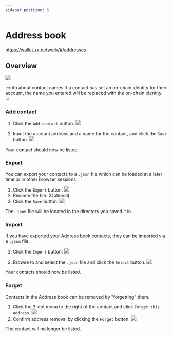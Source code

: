 ```yaml
---
sidebar_position: 5
---
```


# Address book

https://wallet.xx.network/#/addresses

## Overview

![](https://docs-assets.sfo3.cdn.digitaloceanspaces.com/webwallet/overview.png)

:::info about contact names
If a contact has set an on-chain identity for their account, the name you entered will be replaced with the on-chain identity.
:::

### Add contact

 1. Click the `Add contact` button.
![](https://docs-assets.sfo3.cdn.digitaloceanspaces.com/webwallet/add.png)

 2. Input the account address and a name for the contact, and click the `Save` button.
![](https://docs-assets.sfo3.cdn.digitaloceanspaces.com/webwallet/add-completed-form.png)

Your contact should now be listed.

### Export

You can export your contacts to a `.json` file which can be loaded at a later time or in other browser sessions.

 1. Click the `Export` button.
![](https://docs-assets.sfo3.cdn.digitaloceanspaces.com/webwallet/export-click.png)
 2. Rename the file. (Optional)
 3. Click the `Save` button.
![](https://docs-assets.sfo3.cdn.digitaloceanspaces.com/webwallet/export.png)

The `.json` file will be located in the directory you saved it in.

### Import

If you have exported your Address book contacts, they can be imported via a `.json` file.

 1. Click the `Import` button.
![](https://docs-assets.sfo3.cdn.digitaloceanspaces.com/webwallet/import-click.png)

 2. Browse to and select the `.json` file and click the `Select` button.
![](https://docs-assets.sfo3.cdn.digitaloceanspaces.com/webwallet/import-select.png)

Your contacts should now be listed.

### Forget

Contacts in the Address book can be removed by "forgetting" them.

 1. Click the 3-dot menu to the right of the contact and click `Forget this address`.
![](https://docs-assets.sfo3.cdn.digitaloceanspaces.com/webwallet/forget-click.png)
 2. Confirm address removal by clicking the `Forget` button.
![](https://docs-assets.sfo3.cdn.digitaloceanspaces.com/webwallet/forget-confirm.png)

The contact will no longer be listed.

